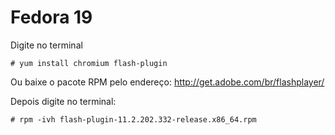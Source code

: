 Fedora 19
===

Digite no terminal

    # yum install chromium flash-plugin
    
    
    
Ou baixe o pacote RPM pelo endereço: http://get.adobe.com/br/flashplayer/
    
Depois digite no terminal:

    # rpm -ivh flash-plugin-11.2.202.332-release.x86_64.rpm
